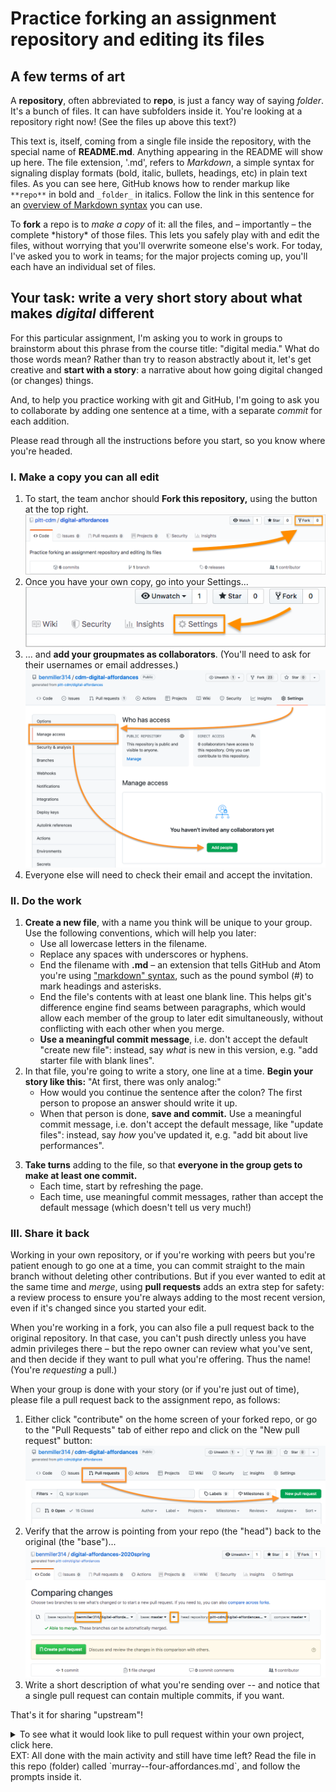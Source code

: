 # Practice forking an assignment repository and editing its files

## A few terms of art
A **repository**, often abbreviated to **repo**, is just a fancy way of saying _folder_. It's a bunch of files. It can have subfolders inside it. You're looking at a repository right now! (See the files up above this text?)

This text is, itself, coming from a single file inside the repository, with the special name of **README.md**. Anything appearing in the README will show up here. The file extension, '.md', refers to _Markdown_, a simple syntax for signaling display formats (bold, italic, bullets, headings, etc) in plain text files. As you can see here, GitHub knows how to render markup like `**repo**` in bold and `_folder_` in italics. Follow the link in this sentence for an [overview of Markdown syntax](https://www.markdownguide.org/basic-syntax/) you can use.

To **fork** a repo is to _make a copy_ of it: all the files, and – importantly – the complete \*history\* of those files. This lets you safely play with and edit the files, without worrying that you'll overwrite someone else's work. For today, I've asked you to work in teams; for the major projects coming up, you'll each have an individual set of files.

## Your task: write a very short story about what makes *digital* different
For this particular assignment, I'm asking you to work in groups to brainstorm about this phrase from the course title: "digital media." What do those words mean? Rather than try to reason abstractly about it, let's get creative and **start with a story**: a narrative about how going digital changed (or changes) things.

And, to help you practice working with git and GitHub, I'm going to ask you to collaborate by adding one sentence at a time, with a separate *commit* for each addition.

<div class="alert alert-success">
Please read through all the instructions before you start, so you know where you're headed.
</div>

### I. Make a copy you can all edit
1. To start, the team anchor should **Fork this repository,** using the button at the top right. ![location of fork button in github](img/github-fork-button.png)
2. Once you have your own copy, go into your Settings...  ![location of settings button in github](img/github-settings.png)
3. ... and **add your groupmates as collaborators**. (You'll need to ask for their usernames or email addresses.)![start with Manage access, then Add people](img/github-add-collaborators.png)
4. Everyone else will need to check their email and accept the invitation.

### II. Do the work
1. **Create a new file**, with a name you think will be unique to your group. Use the following  conventions, which will help you later:
   - Use all lowercase letters in the filename.
   - Replace any spaces with underscores or hyphens.
   - End the filename with **.md** – an extension that tells GitHub and Atom you're using ["markdown" syntax](https://guides.github.com/features/mastering-markdown/), such as the pound symbol (#) to mark headings and asterisks.
   - End the file's contents with at least one blank line. This helps git's difference engine find seams between paragraphs, which would allow each member of the group to later edit simultaneously, without conflicting with each other when you merge.
   - **Use a meaningful commit message**, i.e. don't accept the default "create new file": instead, say *what* is new in this version, e.g. "add starter file with blank lines".
2. In that file, you're going to write a story, one line at a time. **Begin your story like this:** "At first, there was only analog:"
   - How would you continue the sentence after the colon? The first person to propose an answer should write it up.
   - When that person is done, **save and commit.** Use a meaningful commit message, i.e. don't accept the default message, like "update files": instead, say *how* you've updated it, e.g. "add bit about live performances".
<!--   - (If you're editing on your own computer, push your changes. If you're on the GitHub website, the changes are already there and don't need to be pushed.) -->
3. **Take turns** adding to the file, so that **everyone in the group gets to make at least one commit.**
   - Each time, start by refreshing the page<!-- (or pulling changes, if you're not working on the GitHub website)-->.
   - Each time, use meaningful commit messages, rather than accept the default message (which doesn't tell us very much!)
<!--   - (If you're editing locally, end each time by pushing your changes... or by filing a _pull request_ to your own repository and merging it.) -->


### III. Share it back
Working in your own repository, or if you're working with peers but you're patient enough to go one at a time, you can commit straight to the main branch without deleting other contributions. But if you ever wanted to edit at the same time and _merge_, using **pull requests** adds an extra step for safety: a review process to ensure you're always adding to the most recent version, even if it's changed since you started your edit.

When you're working in a fork, you can also file a pull request back to the original repository. In that case, you can't push directly unless you have admin privileges there – but the repo owner can review what you've sent, and then decide if they want to pull what you're offering. Thus the name! (You're  *requesting* a pull.)

When your group is done with your story (or if you're just out of time), please file a pull request back to the assignment repo, as follows:

1. Either click "contribute" on the home screen of your forked repo, or go to the "Pull Requests" tab of either repo and click on the "New pull request" button: ![upstream pull request 2](img/github-upstream-pull-request-2.png)
2. Verify that the arrow is pointing from your repo (the "head") back to the original (the "base")... ![upstream pull request 3](img/github-upstream-pull-request-3.png)
3. Write a short description of what you're sending over -- and notice that a single pull request can contain multiple commits, if you want.

That's it for sharing "upstream"!

<details><summary>To see what it would look like to pull request within your own project, click here.</summary>
<h3>GH Pull requests as / instead of commits</h3>
The merge and review process just takes you through a series of prompts and buttons; in the middle, you can write back and forth just as you can on the issue queue. Here's how it would look:

<figure><img src="img/github-pull-request-sequence-with-arrows.png" alt="Six panels illustrating the steps in the caption"/>
<figcaption><ol><li>Top left. Instead of committing directly, you have the option to create a new branch and start a pull request.</li><li>Top right. Confirm the branches and direction of the proposed pull, and write a note to your partners about what you're proposing.</li><li>Middle left. GitHub will attempt to find conflicts.</li><li>Middle right. If there are none, your job is simple! Just decide whether to merge. (If there are, I recommend Atom as a tool to resolve them.)</li><li>Bottom left. The merge becomes a new commit in the destination repository, so you get to write a new commit message. Make it meaningful!</li><li>After the merge, you will be prompted to delete the source branch, since its contents are now integrated.</li></ul>
</figure>
</details>


<div class="alert alert-info">
EXT: All done with the main activity and still have time left? Read the file in this repo (folder) called `murray--four-affordances.md`, and follow the prompts inside it.
</div>
